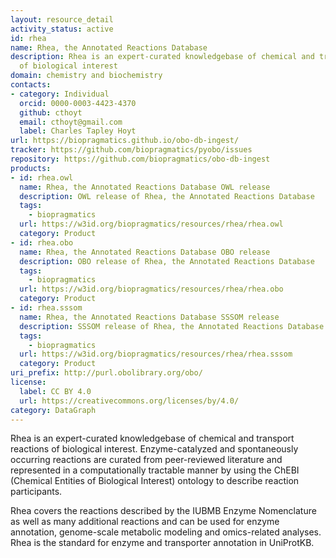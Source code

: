 ```yaml
---
layout: resource_detail
activity_status: active
id: rhea
name: Rhea, the Annotated Reactions Database
description: Rhea is an expert-curated knowledgebase of chemical and transport reactions
  of biological interest
domain: chemistry and biochemistry
contacts:
- category: Individual
  orcid: 0000-0003-4423-4370
  github: cthoyt
  email: cthoyt@gmail.com
  label: Charles Tapley Hoyt
url: https://biopragmatics.github.io/obo-db-ingest/
tracker: https://github.com/biopragmatics/pyobo/issues
repository: https://github.com/biopragmatics/obo-db-ingest
products:
- id: rhea.owl
  name: Rhea, the Annotated Reactions Database OWL release
  description: OWL release of Rhea, the Annotated Reactions Database
  tags:
    - biopragmatics
  url: https://w3id.org/biopragmatics/resources/rhea/rhea.owl
  category: Product
- id: rhea.obo
  name: Rhea, the Annotated Reactions Database OBO release
  description: OBO release of Rhea, the Annotated Reactions Database
  tags:
    - biopragmatics
  url: https://w3id.org/biopragmatics/resources/rhea/rhea.obo
  category: Product
- id: rhea.sssom
  name: Rhea, the Annotated Reactions Database SSSOM release
  description: SSSOM release of Rhea, the Annotated Reactions Database
  tags:
    - biopragmatics
  url: https://w3id.org/biopragmatics/resources/rhea/rhea.sssom
  category: Product
uri_prefix: http://purl.obolibrary.org/obo/
license:
  label: CC BY 4.0
  url: https://creativecommons.org/licenses/by/4.0/
category: DataGraph
---
```


Rhea is an expert-curated knowledgebase of chemical and transport reactions of biological interest. Enzyme-catalyzed and spontaneously occurring reactions are curated from peer-reviewed literature and represented in a computationally tractable manner by using the ChEBI (Chemical Entities of Biological Interest) ontology to describe reaction participants.

Rhea covers the reactions described by the IUBMB Enzyme Nomenclature as well as many additional reactions and can be used for enzyme annotation, genome-scale metabolic modeling and omics-related analyses. Rhea is the standard for enzyme and transporter annotation in UniProtKB.
